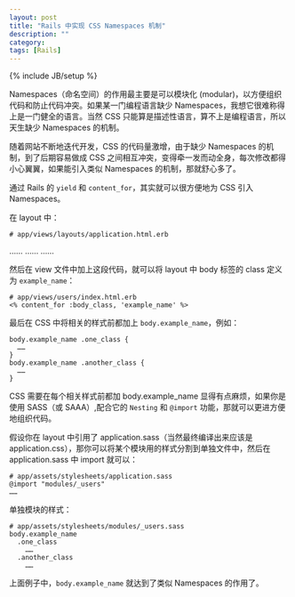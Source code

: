 ```yaml
---
layout: post
title: "Rails 中实现 CSS Namespaces 机制"
description: ""
category: 
tags: [Rails]
---
```

{% include JB/setup %}

Namespaces（命名空间）的作用最主要是可以模块化 (modular)，以方便组织代码和防止代码冲突。如果某一门编程语言缺少 Namespaces，我想它很难称得上是一门健全的语言。当然 CSS 只能算是描述性语言，算不上是编程语言，所以天生缺少 Namespaces 的机制。

随着网站不断地迭代开发，CSS 的代码量激增，由于缺少 Namespaces 的机制，到了后期容易做成 CSS 之间相互冲突，变得牵一发而动全身，每次修改都得小心翼翼，如果能引入类似 Namespaces 的机制，那就舒心多了。

通过 Rails 的 `yield` 和 `content_for`，其实就可以很方便地为 CSS 引入 Namespaces。

在 layout 中：

    # app/views/layouts/application.html.erb
   ……
    <body class="<%= content_for?(:body_class) ? yield(:body_class) : '' %>">
      ……
    </body>
    ……
      

然后在 view 文件中加上这段代码，就可以将 layout 中 body 标签的 class 定义为 `example_name`：

    # app/views/users/index.html.erb
    <% content_for :body_class, 'example_name' %>
    
最后在 CSS 中将相关的样式前都加上 `body.example_name`，例如：

    body.example_name .one_class {
      ……
    }
    body.example_name .another_class {
      ……
    }
    
CSS 需要在每个相关样式前都加 body.example_name 显得有点麻烦，如果你是使用 SASS（或 SAAA）,配合它的 `Nesting` 和 `@import` 功能，那就可以更进方便地组织代码。

假设你在 layout 中引用了 application.sass（当然最终编译出来应该是 application.css），那你可以将某个模块用的样式分割到单独文件中，然后在 application.sass 中 import 就可以：

    # app/assets/stylesheets/application.sass
    @import "modules/_users"
    ……
    
单独模块的样式：

    # app/assets/stylesheets/modules/_users.sass
    body.example_name
      .one_class
        ……
      .another_class
        ……
        
上面例子中，`body.example_name` 就达到了类似 Namespaces 的作用了。
